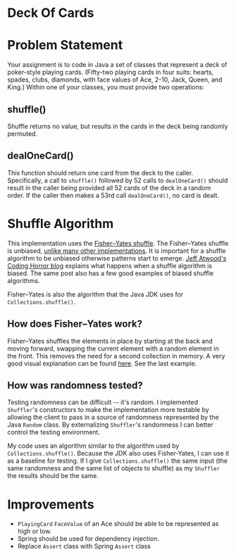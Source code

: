 # Deck Of Cards

# Problem Statement
Your assignment is to code in Java a set of classes that represent a deck of poker-style playing cards. (Fifty-two
playing cards in four suits: hearts, spades, clubs, diamonds, with face values of Ace, 2-10, Jack, Queen, and King.)
Within one of your classes, you must provide two operations:

## shuffle()
Shuffle returns no value, but results in the cards in the deck being randomly permuted.

## dealOneCard()
This function should return one card from the deck to the caller. Specifically, a call to `shuffle()` followed by 52
calls to `dealOneCard()` should result in the caller being provided all 52 cards of the deck in a random order. If the
caller then makes a 53rd call `dealOneCard()`, no card is dealt.

# Shuffle Algorithm
This implementation uses the [Fisher–Yates shuffle](http://en.wikipedia.org/wiki/Fisher%E2%80%93Yates_shuffle).
The Fisher–Yates shuffle is unbiased, [unlike many other implementations](http://bost.ocks.org/mike/shuffle/compare.html).
It is important for a shuffle algorithm to be unbiased otherwise patterns start to emerge.
[Jeff Atwood's Coding Horror blog](http://www.codinghorror.com/blog/2007/12/shuffling.html) explains what happens when a
shuffle algorithm is biased. The same post also has a few good examples of biased shuffle algorithms.

Fisher–Yates is also the algorithm that the Java JDK uses for `Collections.shuffle()`.

## How does Fisher–Yates work?
Fisher–Yates shuffles the elements in place by starting at the back and moving forward,
swapping the current element with a random element in the front. This removes the need for a second collection in
memory. A very good visual explanation can be found [here](http://bost.ocks.org/mike/shuffle/). See the last example.

## How was randomness tested?
Testing randomness can be difficult -- it's random. I implemented `Shuffler`'s constructors to make the implementation
more testable by allowing the client to pass in a source of randomness represented by the Java `Random` class. By
externalizing `Shuffler`'s randomness I can better control the testing environment.

My code uses an algorithm similar to the algorithm used by `Collections.shuffle()`. Because the JDK also uses
Fisher-Yates, I can use it as a baseline for testing. If I give `Collections.shuffle()` the same input (the same
randomness and the same list of objects to shuffle) as my `Shuffler` the results should be the same.

# Improvements
* `PlayingCard` `FaceValue` of an Ace should be able to be represented as high or low.
* Spring should be used for dependency injection.
* Replace `Assert` class with Spring `Assert` class

